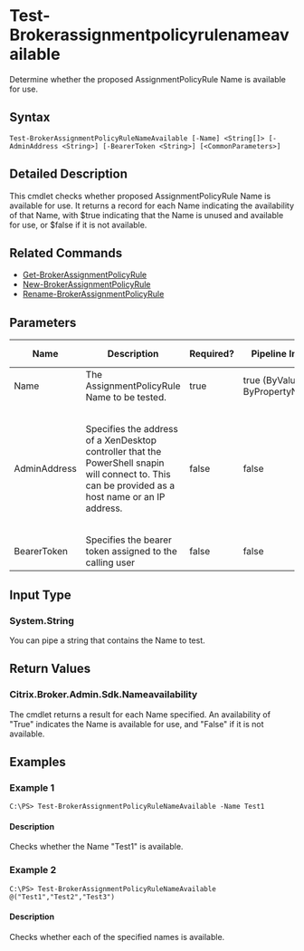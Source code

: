 ﻿
# Test-Brokerassignmentpolicyrulenameavailable
Determine whether the proposed AssignmentPolicyRule Name is available for use.
## Syntax
```
Test-BrokerAssignmentPolicyRuleNameAvailable [-Name] <String[]> [-AdminAddress <String>] [-BearerToken <String>] [<CommonParameters>]
```
## Detailed Description
This cmdlet checks whether proposed AssignmentPolicyRule Name is available for use. It returns a record for each Name indicating the availability of that Name, with \$true indicating that the Name is unused and available for use, or \$false if it is not available.


## Related Commands

* [Get-BrokerAssignmentPolicyRule](../Get-BrokerAssignmentPolicyRule/)
* [New-BrokerAssignmentPolicyRule](../New-BrokerAssignmentPolicyRule/)
* [Rename-BrokerAssignmentPolicyRule](../Rename-BrokerAssignmentPolicyRule/)
## Parameters
| Name   | Description | Required? | Pipeline Input | Default Value |
| --- | --- | --- | --- | --- |
| Name | The AssignmentPolicyRule Name to be tested. | true | true (ByValue, ByPropertyName) |  |
| AdminAddress | Specifies the address of a XenDesktop controller that the PowerShell snapin will connect to. This can be provided as a host name or an IP address. | false | false | Localhost. Once a value is provided by any cmdlet, this value will become the default. |
| BearerToken | Specifies the bearer token assigned to the calling user | false | false |  |

## Input Type

### System.String
You can pipe a string that contains the Name to test.
## Return Values

### Citrix.Broker.Admin.Sdk.Nameavailability
The cmdlet returns a result for each Name specified. An availability of "True" indicates the Name is available for use, and "False" if it is not available.
## Examples

### Example 1
```
C:\PS> Test-BrokerAssignmentPolicyRuleNameAvailable -Name Test1
```
#### Description
Checks whether the Name "Test1" is available.
### Example 2
```
C:\PS> Test-BrokerAssignmentPolicyRuleNameAvailable @("Test1","Test2","Test3")
```
#### Description
Checks whether each of the specified names is available.
